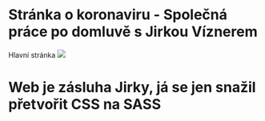 # Stránka o koronaviru - Společná práce po domluvě s Jirkou Víznerem
Hlavní stránka
![](side1.jpg)

# Web je zásluha Jirky, já se jen snažil přetvořit CSS na SASS
